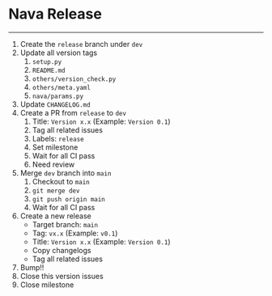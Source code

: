 # Nava Release
-------------------

1. Create the `release` branch under `dev`
2. Update all version tags
	1. `setup.py`
	2. `README.md`
	3. `others/version_check.py`
	4. `others/meta.yaml`
	5. `nava/params.py`
3. Update `CHANGELOG.md`
4. Create a PR from `release` to `dev`
	1. Title: `Version x.x` (Example: `Version 0.1`)
	2. Tag all related issues
	3. Labels: `release`
	4. Set milestone
	5. Wait for all CI pass
	6. Need review
5. Merge `dev` branch into `main`
	1. Checkout to `main`
	2. `git merge dev`
	3. `git push origin main`
	4. Wait for all CI pass
6. Create a new release
	- Target branch: `main`
	- Tag: `vx.x` (Example: `v0.1`)
	- Title: `Version x.x` (Example: `Version 0.1`)
	- Copy changelogs
	- Tag all related issues
7. Bump!!
8. Close this version issues
9. Close milestone